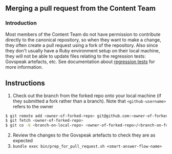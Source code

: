 ## Merging a pull request from the Content Team

### Introduction

Most members of the Content Team do not have permission to contribute directly to the canonical repository, so when they want to make a change, they often create a pull request using a fork of the repository. Also since they don't usually have a Ruby environment setup on their local machine, they will not be able to update
files relating to the regression tests: Govspeak artefacts, etc. See documentation about [regression tests](../smart-answers-app-development/regression-tests.md) for more information.

## Instructions

1. Check out the branch from the forked repo onto your local machine (if they submitted a fork rather than a branch). Note that `<github-username>` refers to the owner

```bash
$ git remote add <owner-of-forked-repo> git@github.com:<owner-of-forked-repo>/smart-answers.git
$ git fetch <owner-of-forked-repo>
$ git co -b <branch-on-local-repo> <owner-of-forked-repo>/<branch-on-forked-repo>
```

2. Review the changes to the Govspeak artefacts to check they are as expected
3. `bundle exec bin/prep_for_pull_request.sh <smart-answer-flow-name>`
